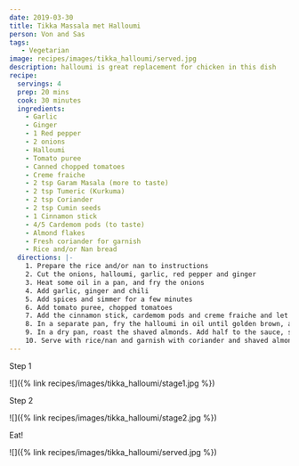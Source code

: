 ```yaml
---
date: 2019-03-30
title: Tikka Massala met Halloumi
person: Von and Sas
tags:
   - Vegetarian
image: recipes/images/tikka_halloumi/served.jpg
description: halloumi is great replacement for chicken in this dish
recipe:
  servings: 4
  prep: 20 mins
  cook: 30 minutes
  ingredients:
    - Garlic
    - Ginger
    - 1 Red pepper
    - 2 onions
    - Halloumi
    - Tomato puree
    - Canned chopped tomatoes
    - Creme fraiche
    - 2 tsp Garam Masala (more to taste)
    - 2 tsp Tumeric (Kurkuma)
    - 2 tsp Coriander
    - 2 tsp Cumin seeds
    - 1 Cinnamon stick
    - 4/5 Cardemom pods (to taste)
    - Almond flakes
    - Fresh coriander for garnish
    - Rice and/or Nan bread
  directions: |-
    1. Prepare the rice and/or nan to instructions
    2. Cut the onions, halloumi, garlic, red pepper and ginger
    3. Heat some oil in a pan, and fry the onions
    4. Add garlic, ginger and chili
    5. Add spices and simmer for a few minutes
    6. Add tomato puree, chopped tomatoes
    7. Add the cinnamon stick, cardemom pods and creme fraiche and let simmer
    8. In a separate pan, fry the halloumi in oil until golden brown, and add to the sauce
    9. In a dry pan, roast the shaved almonds. Add half to the sauce, save other half for garnish
    10. Serve with rice/nan and garnish with coriander and shaved almonds
---
```


Step 1

![]({% link recipes/images/tikka_halloumi/stage1.jpg %})

Step 2

![]({% link recipes/images/tikka_halloumi/stage2.jpg %})

Eat!

![]({% link recipes/images/tikka_halloumi/served.jpg %})

